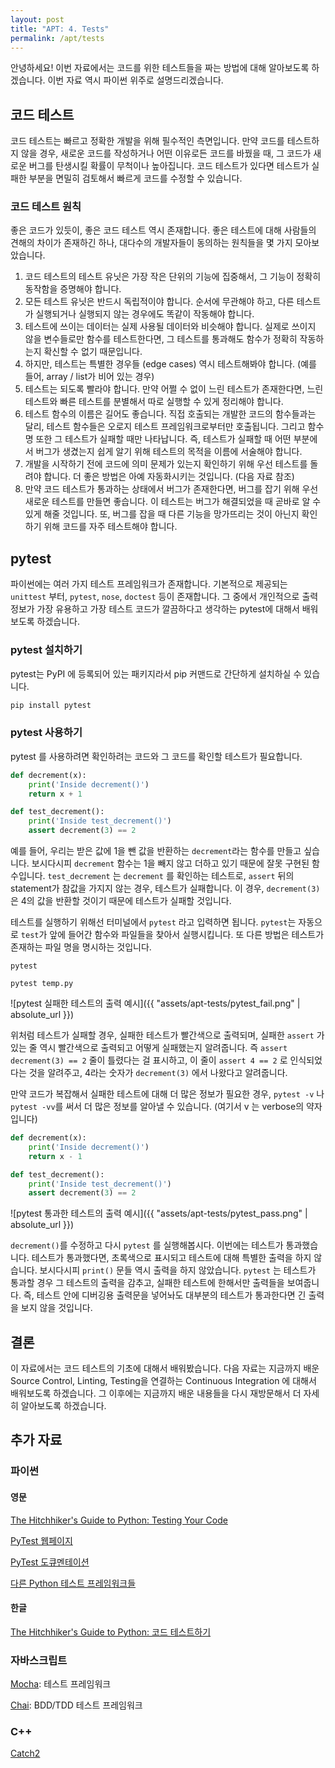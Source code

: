 ```yaml
---
layout: post
title: "APT: 4. Tests"
permalink: /apt/tests
---
```


안녕하세요! 이번 자료에서는 코드를 위한 테스트들을 짜는 방법에 대해 알아보도록 하겠습니다. 이번 자료 역시 파이썬 위주로 설명드리겠습니다.

## 코드 테스트

코드 테스트는 빠르고 정확한 개발을 위해 필수적인 측면입니다. 만약 코드를 테스트하지 않을 경우, 새로운 코드를 작성하거나 어떤 이유로든 코드를 바꿨을 때, 그 코드가 새로운 버그를 탄생시킬 확률이 무척이나 높아집니다. 코드 테스트가 있다면 테스트가 실패한 부분을 면밀히 검토해서 빠르게 코드를 수정할 수 있습니다.

### 코드 테스트 원칙

좋은 코드가 있듯이, 좋은 코드 테스트 역시 존재합니다. 좋은 테스트에 대해 사람들의 견해의 차이가 존재하긴 하나, 대다수의 개발자들이 동의하는 원칙들을 몇 가지 모아보았습니다.

1. 코드 테스트의 테스트 유닛은 가장 작은 단위의 기능에 집중해서, 그 기능이 정확히 동작함을 증명해야 합니다.
2. 모든 테스트 유닛은 반드시 독립적이야 합니다. 순서에 무관해야 하고, 다른 테스트가 실행되거나 실행되지 않는 경우에도 똑같이 작동해야 합니다.
3. 테스트에 쓰이는 데이터는 실제 사용될 데이터와 비슷해야 합니다. 실제로 쓰이지 않을 변수들로만 함수를 테스트한다면, 그 테스트를 통과해도 함수가 정확히 작동하는지 확신할 수 없기 때문입니다.
4. 하지만, 테스트는 특별한 경우들 (edge cases) 역시 테스트해봐야 합니다. (예를 들어, array / list가 비어 있는 경우)
5. 테스트는 되도록 빨라야 합니다. 만약 어쩔 수 없이 느린 테스트가 존재한다면, 느린 테스트와 빠른 테스트를 분별해서 따로 실행할 수 있게 정리해야 합니다.
6. 테스트 함수의 이름은 길어도 좋습니다. 직접 호출되는 개발한 코드의 함수들과는 달리, 테스트 함수들은 오로지 테스트 프레임워크로부터만 호출됩니다. 그리고 함수명 또한 그 테스트가 실패할 때만 나타납니다. 즉, 테스트가 실패할 때 어떤 부분에서 버그가 생겼는지 쉽게 알기 위해 테스트의 목적을 이름에 서술해야 합니다.
7. 개발을 시작하기 전에 코드에 의미 문제가 있는지 확인하기 위해 우선 테스트를 돌려야 합니다. 더 좋은 방법은 아예 자동화시키는 것입니다. (다음 자료 참조)
8. 만약 코드 테스트가 통과하는 상태에서 버그가 존재한다면, 버그를 잡기 위해 우선 새로운 테스트를 만들면 좋습니다. 이 테스트는 버그가 해결되었을 때 곧바로 알 수 있게 해줄 것입니다. 또, 버그를 잡을 때 다른 기능을 망가뜨리는 것이 아닌지 확인하기 위해 코드를 자주 테스트해야 합니다.



## pytest

파이썬에는 여러 가지 테스트 프레임워크가 존재합니다. 기본적으로 제공되는 `unittest` 부터, `pytest`, `nose`, `doctest` 등이 존재합니다. 그 중에서 개인적으로 출력 정보가 가장 유용하고 가장 테스트 코드가 깔끔하다고 생각하는 pytest에 대해서 배워보도록 하겠습니다.

### pytest 설치하기

pytest는 PyPI 에 등록되어 있는 패키지라서 pip 커맨드로 간단하게 설치하실 수 있습니다.

```bash
pip install pytest
```

### pytest 사용하기

pytest 를 사용하려면 확인하려는 코드와 그 코드를 확인할 테스트가 필요합니다.

```python
def decrement(x):
    print('Inside decrement()')
    return x + 1

def test_decrement():
    print('Inside test_decrement()')
    assert decrement(3) == 2
```

예를 들어, 우리는 받은 값에 1을 뺀 값을 반환하는 `decrement`라는 함수를 만들고 싶습니다. 보시다시피 `decrement` 함수는 1을 빼지 않고 더하고 있기 때문에 잘못 구현된 함수입니다. `test_decrement` 는 `decrement` 를 확인하는 테스트로, `assert` 뒤의 statement가 참값을 가지지 않는 경우, 테스트가 실패합니다. 이 경우, `decrement(3)` 은 4의 값을 반환할 것이기 때문에 테스트가 실패할 것입니다.

테스트를 실행하기 위해선 터미널에서 `pytest` 라고 입력하면 됩니다. `pytest`는 자동으로 `test`가 앞에 들어간 함수와 파일들을 찾아서 실행시킵니다. 또 다른 방법은 테스트가 존재하는 파일 명을 명시하는 것입니다.

```
pytest
```

```
pytest temp.py
```



![pytest 실패한 테스트의 출력 예시]({{ "assets/apt-tests/pytest_fail.png" | absolute_url }})

위처럼 테스트가 실패할 경우, 실패한 테스트가 빨간색으로 출력되며, 실패한 `assert` 가 있는 줄 역시 빨간색으로 출력되고 어떻게 실패했는지 알려줍니다. 즉 `assert decrement(3) == 2` 줄이 틀렸다는 걸 표시하고, 이 줄이 `assert 4 == 2` 로 인식되었다는 것을 알려주고, 4라는 숫자가 `decrement(3)` 에서 나왔다고 알려줍니다.

만약 코드가 복잡해서 실패한 테스트에 대해 더 많은 정보가 필요한 경우, `pytest -v` 나 `pytest -vv`를 써서 더 많은 정보를 알아낼 수 있습니다. (여기서 v 는 verbose의 약자입니다)

```python
def decrement(x):
    print('Inside decrement()')
    return x - 1

def test_decrement():
    print('Inside test_decrement()')
    assert decrement(3) == 2
```



![pytest 통과한 테스트의 출력 예시]({{ "assets/apt-tests/pytest_pass.png" | absolute_url }})

`decrement()`를 수정하고 다시 `pytest` 를 실행해봅시다. 이번에는 테스트가 통과했습니다. 테스트가 통과했다면, 초록색으로 표시되고 테스트에 대해 특별한 출력을 하지 않습니다. 보시다시피 `print()` 문들 역시 출력을 하지 않았습니다. `pytest` 는 테스트가 통과할 경우 그 테스트의 출력을 감추고, 실패한 테스트에 한해서만 출력들을 보여줍니다. 즉, 테스트 안에 디버깅용 출력문을 넣어놔도 대부분의 테스트가 통과한다면 긴 출력을 보지 않을 것입니다.



## 결론

이 자료에서는 코드 테스트의 기초에 대해서 배워봤습니다. 다음 자료는 지금까지 배운 Source Control, Linting, Testing을 연결하는 Continuous Integration 에 대해서 배워보도록 하겠습니다. 그 이후에는 지금까지 배운 내용들을 다시 재방문해서 더 자세히 알아보도록 하겠습니다.



## 추가 자료

### 파이썬

#### 영문

[The Hitchhiker's Guide to Python: Testing Your Code](http://docs.python-guide.org/en/latest/writing/tests/)

[PyTest 웹페이지](https://docs.pytest.org/en/latest/)

[PyTest 도큐멘테이션](https://docs.pytest.org/en/latest/contents.html)

[다른 Python 테스트 프레임워크들](https://wiki.python.org/moin/PythonTestingToolsTaxonomy#Unit_Testing_Tools)

#### 한글

[The Hitchhiker's Guide to Python: 코드 테스트하기](http://python-guide-kr.readthedocs.io/ko/latest/writing/tests.html)

### 자바스크립트

[Mocha](https://mochajs.org/): 테스트 프레임워크

[Chai](http://www.chaijs.com/): BDD/TDD 테스트 프레임워크

### C++

[Catch2](https://github.com/catchorg/Catch2)

